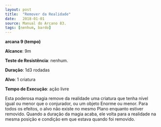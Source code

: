 ```yaml
---
layout: post
title:  "Remover da Realidade"
date:   2018-01-01
source: Manual do Arcano 83.
tags: [nenhum, bardo]
---
```


**arcana 9 (tempo)**

**Alcance**: 9m

**Teste de Resistência**: nenhum.

**Duração**: 1d3 rodadas

**Alvo**: 1 criatura

**Tempo de Execução**: ação livre

Esta poderosa magia remove da realidade uma criatura que tenha nível igual ou menor que o conjurador, ou um objeto Enorme ou menor. Para todos os efeitos, o alvo não existe no mesmo Plano enquanto estiver removido. Quando a duração da magia acaba, ele volta para a realidade na mesma posição e condição em que estava quando foi removido.
